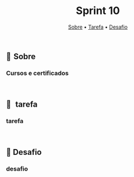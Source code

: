 <h1 align="center"> Sprint 10</h1>

<p align="center">
 <a href="#sobre">Sobre</a> •
 <a href="#tarefa">Tarefa</a> •
 <a href="#desafio">Desafio</a>
</p>

<br> 

<a id="sobre"></a>
## 📎  Sobre

### Cursos e certificados


<br>

<a id="tarefa"></a>
## 📝   tarefa

### tarefa

<br>

<a id="desafio"></a>
## 🎯  Desafio 

### desafio


